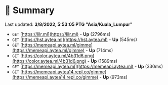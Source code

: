 # 📖 Summary
Last updated: **3/8/2022, 5:53:05 PTG "Asia/Kuala_Lumpur"**

- `GET` [https://lilr.ml](https://lilr.ml) - **Up** (2796ms)
- `GET` [https://hst.aytea.ml](https://hst.aytea.ml) - **Up** (545ms)
- `GET` [https://memeapi.aytea.ml/gimme](https://memeapi.aytea.ml/gimme) - **Up** (714ms)
- `GET` [https://color.aytea.ml/4b31d6.png](https://color.aytea.ml/4b31d6.png) - **Up** (1589ms)
- `GET` [https://memeapi.aytea.ml](https://memeapi.aytea.ml) - **Up** (330ms)
- `GET` [https://memeapi.aytea14.repl.co/gimme](https://memeapi.aytea14.repl.co/gimme) - **Up** (973ms)
